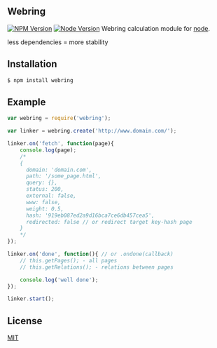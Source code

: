 ## Webring
[![NPM Version][npm-image]][npm-url]
[![Node Version][node-version-image]][node-url]
Webring calculation module for [node](http://nodejs.org).

less dependencies = more stability

## Installation

```bash
$ npm install webring
```

## Example
```js
var webring = require('webring');

var linker = webring.create('http://www.domain.com/');

linker.on('fetch', function(page){
    console.log(page);
    /*
    { 
      domain: 'domain.com',
      path: '/some_page.html',
      query: {},
      status: 200,
      external: false,
      www: false,
      weight: 0.5,
      hash: '919eb087ed2a9d16bca7ce6db457cea5',
      redirected: false // or redirect target key-hash page
    }
    */
});

linker.on('done', function(){ // or .ondone(callback)
    // this.getPages(); - all pages
    // this.getRelations(); - relations between pages

    console.log('well done');
});

linker.start();
```

## License

[MIT](LICENSE)

[npm-image]: https://img.shields.io/npm/v/webring.svg
[npm-url]: https://npmjs.org/package/webring
[node-url]: https://nodejs.org/
[node-version-image]: https://img.shields.io/node/v/webring.svg